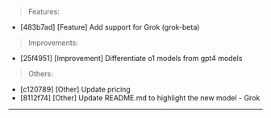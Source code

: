 > Features:
- [483b7ad] [Feature] Add support for Grok (grok-beta)

> Improvements:
- [25f4951] [Improvement] Differentiate o1 models from gpt4 models

> Others:
- [c120789] [Other] Update pricing
- [8112f74] [Other] Update README.md to highlight the new model - Grok


---
